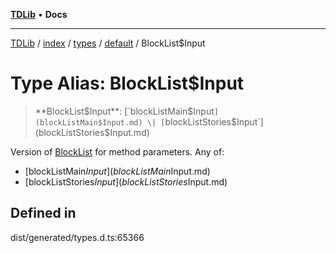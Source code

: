 [**TDLib**](../../../../../../README.md) • **Docs**

***

[TDLib](../../../../../../modules.md) / [index](../../../../../README.md) / [types](../../../README.md) / [default](../README.md) / BlockList$Input

# Type Alias: BlockList$Input

> **BlockList$Input**: [`blockListMain$Input`](blockListMain$Input.md) \| [`blockListStories$Input`](blockListStories$Input.md)

Version of [BlockList](BlockList.md) for method parameters.
Any of:
- [blockListMain$Input](blockListMain$Input.md)
- [blockListStories$Input](blockListStories$Input.md)

## Defined in

dist/generated/types.d.ts:65366
